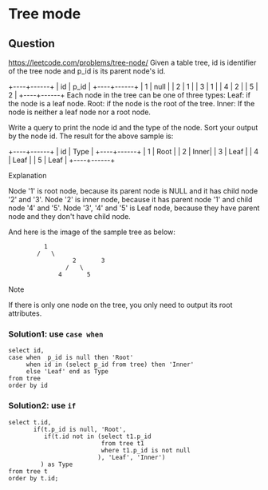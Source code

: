 # Tree mode
## Question
https://leetcode.com/problems/tree-node/
Given a table tree, id is identifier of the tree node and p_id is its parent node's id.

+----+------+
| id | p_id |
+----+------+
| 1  | null |
| 2  | 1    |
| 3  | 1    |
| 4  | 2    |
| 5  | 2    |
+----+------+
Each node in the tree can be one of three types:
Leaf: if the node is a leaf node.
Root: if the node is the root of the tree.
Inner: If the node is neither a leaf node nor a root node.
 

Write a query to print the node id and the type of the node. Sort your output by the node id. The result for the above sample is:
 

+----+------+
| id | Type |
+----+------+
| 1  | Root |
| 2  | Inner|
| 3  | Leaf |
| 4  | Leaf |
| 5  | Leaf |
+----+------+
 

Explanation

 

Node '1' is root node, because its parent node is NULL and it has child node '2' and '3'.
Node '2' is inner node, because it has parent node '1' and child node '4' and '5'.
Node '3', '4' and '5' is Leaf node, because they have parent node and they don't have child node.

And here is the image of the sample tree as below:
 

			  1
			/   \
                      2       3
                    /   \
                  4       5
Note

If there is only one node on the tree, you only need to output its root attributes.


### Solution1: use ```case when```
```
select id, 
case when  p_id is null then 'Root'
     when id in (select p_id from tree) then 'Inner'
     else 'Leaf' end as Type
from tree
order by id
```
### Solution2: use ```if```
```
select t.id, 
       if(t.p_id is null, 'Root',
          if(t.id not in (select t1.p_id 
                          from tree t1
                          where t1.p_id is not null
                         ), 'Leaf', 'Inner')
         ) as Type
from tree t
order by t.id;
```
